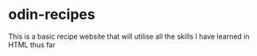 # odin-recipes

This is a basic recipe website that will utilise all the skills I have learned in HTML thus far
